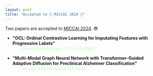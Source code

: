 ```yaml
---
layout: post
title: "Accepted to 🎉 MICCAI 2024 🎉"
---
```


Two papers are accepted to [MICCAI 2024](https://conferences.miccai.org/2024/en/). 😎
- **"OCL: Ordinal Contrastive Learning for Imputating Features with Progressive Labels"**  
&nbsp;&nbsp;&nbsp;&nbsp;&nbsp;&nbsp;&nbsp;&nbsp;<span style="color:rgb(187, 255, 184)">Provisional Accept: ~11% (2A,2WA)</span>

- **"Multi-Modal Graph Neural Network with Transformer-Guided Adaptive Diffusion for Preclinical Alzheimer Classification"**  
&nbsp;&nbsp;&nbsp;&nbsp;&nbsp;&nbsp;&nbsp;&nbsp;<span style="color:rgb(187, 255, 184)">Accept After Rebuttal (3A,1WA)</span>